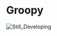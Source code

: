 # Groopy
![Still_Developing](https://github.com/user-attachments/assets/f0522589-bf67-4df7-93fb-c91f9a4ccd7b)
